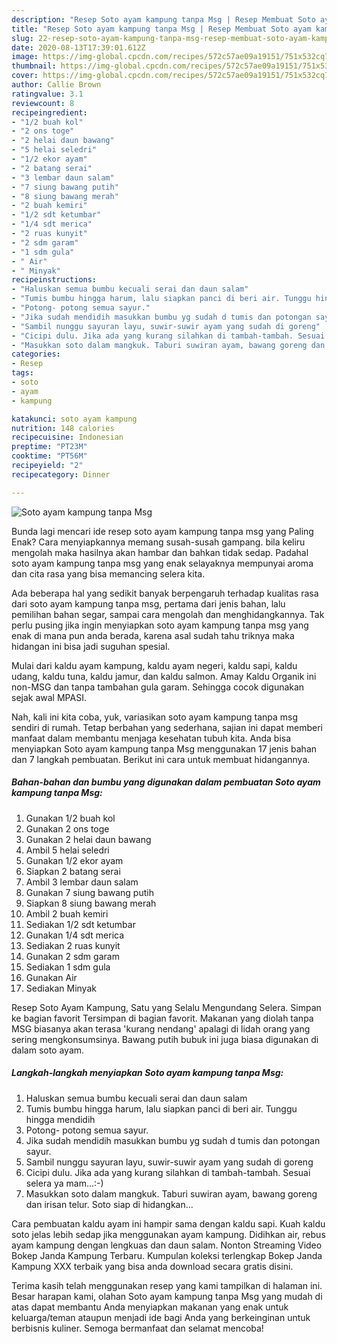 ```yaml
---
description: "Resep Soto ayam kampung tanpa Msg | Resep Membuat Soto ayam kampung tanpa Msg Yang Enak Dan Mudah"
title: "Resep Soto ayam kampung tanpa Msg | Resep Membuat Soto ayam kampung tanpa Msg Yang Enak Dan Mudah"
slug: 22-resep-soto-ayam-kampung-tanpa-msg-resep-membuat-soto-ayam-kampung-tanpa-msg-yang-enak-dan-mudah
date: 2020-08-13T17:39:01.612Z
image: https://img-global.cpcdn.com/recipes/572c57ae09a19151/751x532cq70/soto-ayam-kampung-tanpa-msg-foto-resep-utama.jpg
thumbnail: https://img-global.cpcdn.com/recipes/572c57ae09a19151/751x532cq70/soto-ayam-kampung-tanpa-msg-foto-resep-utama.jpg
cover: https://img-global.cpcdn.com/recipes/572c57ae09a19151/751x532cq70/soto-ayam-kampung-tanpa-msg-foto-resep-utama.jpg
author: Callie Brown
ratingvalue: 3.1
reviewcount: 8
recipeingredient:
- "1/2 buah kol"
- "2 ons toge"
- "2 helai daun bawang"
- "5 helai seledri"
- "1/2 ekor ayam"
- "2 batang serai"
- "3 lembar daun salam"
- "7 siung bawang putih"
- "8 siung bawang merah"
- "2 buah kemiri"
- "1/2 sdt ketumbar"
- "1/4 sdt merica"
- "2 ruas kunyit"
- "2 sdm garam"
- "1 sdm gula"
- " Air"
- " Minyak"
recipeinstructions:
- "Haluskan semua bumbu kecuali serai dan daun salam"
- "Tumis bumbu hingga harum, lalu siapkan panci di beri air. Tunggu hingga mendidih"
- "Potong- potong semua sayur."
- "Jika sudah mendidih masukkan bumbu yg sudah d tumis dan potongan sayur."
- "Sambil nunggu sayuran layu, suwir-suwir ayam yang sudah di goreng"
- "Cicipi dulu. Jika ada yang kurang silahkan di tambah-tambah. Sesuai selera ya mam...:-)"
- "Masukkan soto dalam mangkuk. Taburi suwiran ayam, bawang goreng dan irisan telur. Soto siap di hidangkan..."
categories:
- Resep
tags:
- soto
- ayam
- kampung

katakunci: soto ayam kampung 
nutrition: 148 calories
recipecuisine: Indonesian
preptime: "PT23M"
cooktime: "PT56M"
recipeyield: "2"
recipecategory: Dinner

---
```



![Soto ayam kampung tanpa Msg](https://img-global.cpcdn.com/recipes/572c57ae09a19151/751x532cq70/soto-ayam-kampung-tanpa-msg-foto-resep-utama.jpg)

Bunda lagi mencari ide resep soto ayam kampung tanpa msg yang Paling Enak? Cara menyiapkannya memang susah-susah gampang. bila keliru mengolah maka hasilnya akan hambar dan bahkan tidak sedap. Padahal soto ayam kampung tanpa msg yang enak selayaknya mempunyai aroma dan cita rasa yang bisa memancing selera kita.

Ada beberapa hal yang sedikit banyak berpengaruh terhadap kualitas rasa dari soto ayam kampung tanpa msg, pertama dari jenis bahan, lalu pemilihan bahan segar, sampai cara mengolah dan menghidangkannya. Tak perlu pusing jika ingin menyiapkan soto ayam kampung tanpa msg yang enak di mana pun anda berada, karena asal sudah tahu triknya maka hidangan ini bisa jadi suguhan spesial.

Mulai dari kaldu ayam kampung, kaldu ayam negeri, kaldu sapi, kaldu udang, kaldu tuna, kaldu jamur, dan kaldu salmon. Amay Kaldu Organik ini non-MSG dan tanpa tambahan gula garam. Sehingga cocok digunakan sejak awal MPASI.


Nah, kali ini kita coba, yuk, variasikan soto ayam kampung tanpa msg sendiri di rumah. Tetap berbahan yang sederhana, sajian ini dapat memberi manfaat dalam membantu menjaga kesehatan tubuh kita. Anda bisa menyiapkan Soto ayam kampung tanpa Msg menggunakan 17 jenis bahan dan 7 langkah pembuatan. Berikut ini cara untuk membuat hidangannya.

<!--inarticleads1-->

##### Bahan-bahan dan bumbu yang digunakan dalam pembuatan Soto ayam kampung tanpa Msg:

1. Gunakan 1/2 buah kol
1. Gunakan 2 ons toge
1. Gunakan 2 helai daun bawang
1. Ambil 5 helai seledri
1. Gunakan 1/2 ekor ayam
1. Siapkan 2 batang serai
1. Ambil 3 lembar daun salam
1. Gunakan 7 siung bawang putih
1. Siapkan 8 siung bawang merah
1. Ambil 2 buah kemiri
1. Sediakan 1/2 sdt ketumbar
1. Gunakan 1/4 sdt merica
1. Sediakan 2 ruas kunyit
1. Gunakan 2 sdm garam
1. Sediakan 1 sdm gula
1. Gunakan  Air
1. Sediakan  Minyak


Resep Soto Ayam Kampung, Satu yang Selalu Mengundang Selera. Simpan ke bagian favorit Tersimpan di bagian favorit. Makanan yang diolah tanpa MSG biasanya akan terasa &#39;kurang nendang&#39; apalagi di lidah orang yang sering mengkonsumsinya. Bawang putih bubuk ini juga biasa digunakan di dalam soto ayam. 

<!--inarticleads2-->

##### Langkah-langkah menyiapkan Soto ayam kampung tanpa Msg:

1. Haluskan semua bumbu kecuali serai dan daun salam
1. Tumis bumbu hingga harum, lalu siapkan panci di beri air. Tunggu hingga mendidih
1. Potong- potong semua sayur.
1. Jika sudah mendidih masukkan bumbu yg sudah d tumis dan potongan sayur.
1. Sambil nunggu sayuran layu, suwir-suwir ayam yang sudah di goreng
1. Cicipi dulu. Jika ada yang kurang silahkan di tambah-tambah. Sesuai selera ya mam...:-)
1. Masukkan soto dalam mangkuk. Taburi suwiran ayam, bawang goreng dan irisan telur. Soto siap di hidangkan...


Cara pembuatan kaldu ayam ini hampir sama dengan kaldu sapi. Kuah kaldu soto jelas lebih sedap jika menggunakan ayam kampung. Didihkan air, rebus ayam kampung dengan lengkuas dan daun salam. Nonton Streaming Video Bokep Janda Kampung Terbaru. Kumpulan koleksi terlengkap Bokep Janda Kampung XXX terbaik yang bisa anda download secara gratis disini. 

Terima kasih telah menggunakan resep yang kami tampilkan di halaman ini. Besar harapan kami, olahan Soto ayam kampung tanpa Msg yang mudah di atas dapat membantu Anda menyiapkan makanan yang enak untuk keluarga/teman ataupun menjadi ide bagi Anda yang berkeinginan untuk berbisnis kuliner. Semoga bermanfaat dan selamat mencoba!
